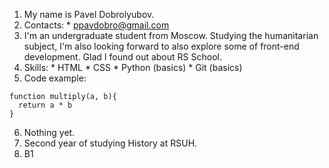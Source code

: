 1. My name is Pavel Dobrolyubov.
2. Contacts:
       * ppavdobro@gmail.com
4. I'm an undergraduate student from Moscow. Studying the humanitarian subject, I'm also looking forward to also explore some of front-end development. Glad I found out about RS School.
5. Skills:
       * HTML
       * CSS
       * Python (basics)
       * Git (basics)
6. Code example:
```
function multiply(a, b){
  return a * b
}
```
6. Nothing yet.
7. Second year of studying History at RSUH.
8. B1
